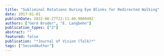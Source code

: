 ```yaml
---
title: "Subliminal Rotations During Eye Blinks for Redirected Walking"
date: 2017-01-01
publishDate: 2022-06-27T22:11:40.980849Z
authors: ["Gerd Bruder", "E. Langbehn"]
publication_types: ["2"]
abstract: ""
featured: false
publication: "*Journal of Vision (Talk)*"
tags: ["SecondAuthor"]
---
```


